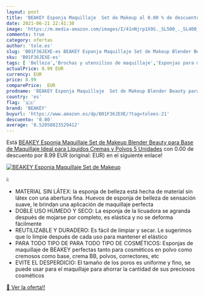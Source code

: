 ```yaml
---
layout: post
title: 'BEAKEY Esponja Maquillaje  Set de Makeup al 0.00 % de descuento'
date: 2021-06-21 22:41:30
image: 'https://m.media-amazon.com/images/I/41nNjrp1X9S._SL500_._SL400_.jpg'
comments: true
category: ofertas
author: 'tole.es'
slug: 'B01F36JEXE-es BEAKEY Esponja Maquillaje Set de Makeup Blender Beauty...'
sku: 'B01F36JEXE-es'
tags: [ 'Belleza','Brochas y utensilios de maquillaje','Esponjas para maquillaje facial','Utensilios y accesorios de belleza','Utensilios y accesorios para cara','beakey','maquillaje', ]
actualPrice: 8.99 EUR
currency: EUR
price: 8.99
comparePrice:  EUR
prodname: 'BEAKEY Esponja Maquillaje  Set de Makeup Blender Beauty para Base de Maquillaje  Ideal para Líquidos  Cremas y Polvos  5 Unidades'
country: 'es'
flag: '🇪🇸'
brand: 'BEAKEY'
buyurl: 'https://www.amazon.es/dp/B01F36JEXE/?tag=tolees-21'
descuento: '0.00'
average: '8.52058823529412'
---
```


Está [BEAKEY Esponja Maquillaje  Set de Makeup Blender Beauty para Base de Maquillaje  Ideal para Líquidos  Cremas y Polvos  5 Unidades](https://www.amazon.es/dp/B01F36JEXE/?tag=tolees-21) con 0.00 de descuento por 8.99 EUR (original:  EUR) en el siguiente enlace!

[![BEAKEY Esponja Maquillaje  Set de Makeup](https://m.media-amazon.com/images/I/41nNjrp1X9S._SL500_._SL400_.jpg)](https://www.amazon.es/dp/B01F36JEXE/?tag=tolees-21)

ℹ️:

- MATERIAL SIN LÁTEX: la esponja de belleza está hecha de material sin látex con una abertura fina. Huevos de esponja de belleza de sensación suave, le brindan una aplicación de maquillaje perfecta
- DOBLE USO HÚMEDO Y SECO: La esponja de la licuadora se agranda después de mojarse por completo, es elástica y no se deforma fácilmente
- REUTILIZABLE Y DURADERO: Es fácil de limpiar y secar. Le sugerimos que lo limpie después de cada uso para mantener el elástico
- PARA TODO TIPO DE PARA TODO TIPO DE COSMÉTICOS: Esponjas de maquillaje de BEAKEY perfectas tanto para cosméticos en polvo como cremosos como base, crema BB, polvos, correctores, etc
- EVITE EL DESPERDICIO: El tamaño de los poros es uniforme y fino, se puede usar para el maquillaje para ahorrar la cantidad de sus preciosos cosméticos

[🛒 Ver la oferta!!](https://www.amazon.es/dp/B01F36JEXE/?tag=tolees-21)
